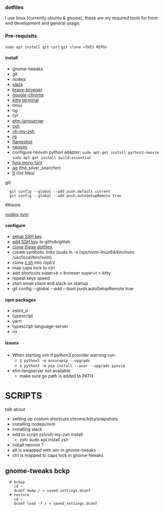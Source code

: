 ### dotfiles

I use linux (currently ubuntu & gnome), these are my required tools for front end development and general usage:


### Pre-requisits
`sudo apt install git curl`
`git clone <THIS REPO>`

#### install

- gnome-tweaks
- git
- nodejs
- [slack](https://slack.com/intl/en-gb/downloads/linux)
- [brave-browser](https://brave.com/linux/)
- [google-chrome](https://www.google.com/chrome/)
- [kitty terminal](https://sw.kovidgoyal.net/kitty/)
- tmux
- tig
- fzf
- [efm-langserver](https://github.com/mattn/efm-langserver)
- [zsh](https://github.com/ohmyzsh/ohmyzsh/wiki/Installing-ZSH)
- [oh-my-zsh](https://ohmyz.sh/#install)
- [rg](https://github.com/BurntSushi/ripgrep)
- [flameshot](https://flameshot.org/docs/installation/installation-linux/)
- [neovim](https://github.com/neovim/neovim/releases/)
- configure neovim python adapter:
    `sudo apt-get install python3-neovim`
    `sudo apt-get install build-essential`
- [fura mono font](https://github.com/ryanoasis/nerd-fonts/blob/master/patched-fonts/FiraMono/Regular/complete/Fura%20Mono%20Regular%20Nerd%20Font%20Complete.otf)
- [ag](https://github.com/ggreer/the_silver_searcher) (the_silver_searcher)
- [lf](https://github.com/gokcehan/lf) (list files)

git:
  ```
    git config --global --add push.default current
    git config --global --add push.autoSetupRemote true
  ```


##work

[nodejs](https://nodejs.org/en/)
[nvm](https://github.com/nvm-sh/nvm#installing-and-updating)


#### configure

- [setup SSH key](https://docs.github.com/en/authentication/connecting-to-github-with-ssh/generating-a-new-ssh-key-and-adding-it-to-the-ssh-agent)
- [add SSH key](https://github.com/settings/keys) to github/gitlab 
- [clone these dotfiles](https://github.com/alextrastero/dotfiles)
- create symbolic links (sudo ln -s /opt/nvim-linux64/bin/nvim /usr/local/bin/nvim)
- clone [z.sh](https://github.com/rupa/z) into /opt/z
- map caps lock to ctrl
- add shortcuts super+b > browser super+t > kitty
- repeat keys speed
- start email client and slack on startup
- git config --global --add --bool push.autoSetupRemote true

#### npm packages

- eslint_d
- typescript
- yarn
- typescript-language-server
- nx

##### issues
- When starting vim if python3 provider warning run:
  - `$ python3 -m ensurepip --upgrade`
  - `$ python3 -m pip install --user --upgrade pynvim`
- efm-langserver not available
  - make sure go path is added to PATH



# SCRIPTS

talk about
- setting up custom shortcuts chrome/kitty/snapshots
- installing nodejs/nvm
- installing slack
- add to script zsh/oh-my-zsh install
	- zsh: sudo apt install zsh
- install neovim ? 
- alt is swapped with win in gnome-tweaks
- ctrl is mapped to caps lock in gnome-tweaks

## gnome-tweaks bckp

```ssh
  # bckup
    cd ~
    dconf dump / > saved_settings.dconf
  # restore
    cd ~
    dconf load -f / < saved_settings.dconf
```
